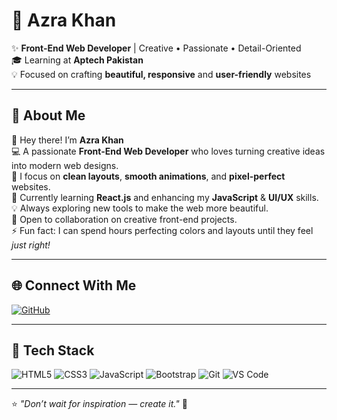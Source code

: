 # 🌸 Azra Khan  

✨ **Front-End Web Developer** | Creative • Passionate • Detail-Oriented  
🎓 Learning at **Aptech Pakistan**  
💡 Focused on crafting **beautiful, responsive** and **user-friendly** websites  

---

## 💫 About Me  

👋 Hey there! I’m **Azra Khan**  
💻 A passionate **Front-End Web Developer** who loves turning creative ideas into modern web designs.  
🎨 I focus on **clean layouts**, **smooth animations**, and **pixel-perfect** websites.  
🌱 Currently learning **React.js** and enhancing my **JavaScript** & **UI/UX** skills.  
💡 Always exploring new tools to make the web more beautiful.  
🤝 Open to collaboration on creative front-end projects.  
⚡ Fun fact: I can spend hours perfecting colors and layouts until they feel *just right!*  

---

## 🌐 Connect With Me  
[![GitHub](https://img.shields.io/badge/GitHub-800080?style=for-the-badge&logo=github&logoColor=white)](https://github.com/azrakhan361)  

---

## 🎨 Tech Stack  

![HTML5](https://img.shields.io/badge/HTML5-ff4081?style=for-the-badge&logo=html5&logoColor=white)
![CSS3](https://img.shields.io/badge/CSS3-9c27b0?style=for-the-badge&logo=css3&logoColor=white)
![JavaScript](https://img.shields.io/badge/JavaScript-fdcb6e?style=for-the-badge&logo=javascript&logoColor=black)
![Bootstrap](https://img.shields.io/badge/Bootstrap-e040fb?style=for-the-badge&logo=bootstrap&logoColor=white)
![Git](https://img.shields.io/badge/Git-f06292?style=for-the-badge&logo=git&logoColor=white)
![VS Code](https://img.shields.io/badge/VS_Code-b388ff?style=for-the-badge&logo=visual-studio-code&logoColor=white)

---

⭐ *"Don’t wait for inspiration — create it."* 💖

